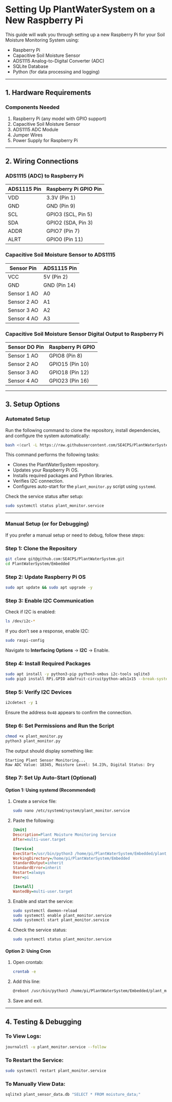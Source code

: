 
# Setting Up PlantWaterSystem on a New Raspberry Pi

This guide will walk you through setting up a new Raspberry Pi for your Soil Moisture Monitoring System using:
- Raspberry Pi
- Capacitive Soil Moisture Sensor
- ADS1115 Analog-to-Digital Converter (ADC)
- SQLite Database
- Python (for data processing and logging)

---

## **1. Hardware Requirements**
### **Components Needed**
1. Raspberry Pi (any model with GPIO support)
2. Capacitive Soil Moisture Sensor
3. ADS1115 ADC Module
4. Jumper Wires
5. Power Supply for Raspberry Pi

---

## **2. Wiring Connections**

### **ADS1115 (ADC) to Raspberry Pi**
| ADS1115 Pin | Raspberry Pi GPIO Pin |
|-------------|------------------------|
| VDD         | 3.3V (Pin 1)           |
| GND         | GND (Pin 9)            |
| SCL         | GPIO3 (SCL, Pin 5)      |
| SDA         | GPIO2 (SDA, Pin 3)      |
| ADDR        | GPIO7 (Pin 7)           |
| ALRT        | GPIO0 (Pin 11)          |

### **Capacitive Soil Moisture Sensor to ADS1115**
| Sensor Pin | ADS1115 Pin |
|------------|-------------|
| VCC        | 5V (Pin 2)  |
| GND        | GND (Pin 14)|
| Sensor 1 AO| A0          |
| Sensor 2 AO| A1          |
| Sensor 3 AO| A2          |
| Sensor 4 AO| A3          |

### **Capacitive Soil Moisture Sensor Digital Output to Raspberry Pi**
| Sensor DO Pin | Raspberry Pi GPIO      |
|---------------|-------------------------|
| Sensor 1 AO   | GPIO8 (Pin 8)           |
| Sensor 2 AO   | GPIO15 (Pin 10)         |
| Sensor 3 AO   | GPIO18 (Pin 12)         |
| Sensor 4 AO   | GPIO23 (Pin 16)         |

---

## **3. Setup Options**

### **Automated Setup**
Run the following command to clone the repository, install dependencies, and configure the system automatically:

```bash
bash <(curl -L https://raw.githubusercontent.com/SE4CPS/PlantWaterSystem/embedded-code/Embedded/setup.sh)
```

This command performs the following tasks:
- Clones the PlantWaterSystem repository.
- Updates your Raspberry Pi OS.
- Installs required packages and Python libraries.
- Verifies I2C connection.
- Configures auto-start for the `plant_monitor.py` script using `systemd`.

Check the service status after setup:

```bash
sudo systemctl status plant_monitor.service
```

---

### **Manual Setup (or for Debugging)**

If you prefer a manual setup or need to debug, follow these steps:

### **Step 1: Clone the Repository**
```bash
git clone git@github.com:SE4CPS/PlantWaterSystem.git
cd PlantWaterSystem/Embedded
```

### **Step 2: Update Raspberry Pi OS**
```bash
sudo apt update && sudo apt upgrade -y
```

### **Step 3: Enable I2C Communication**

Check if I2C is enabled:
```bash
ls /dev/i2c-*
```

If you don’t see a response, enable I2C:
```bash
sudo raspi-config
```
Navigate to **Interfacing Options** → **I2C** → Enable.

### **Step 4: Install Required Packages**
```bash
sudo apt install -y python3-pip python3-smbus i2c-tools sqlite3
sudo pip3 install RPi.GPIO adafruit-circuitpython-ads1x15 --break-system-packages
```

### **Step 5: Verify I2C Devices**
```bash
i2cdetect -y 1
```
Ensure the address `0x48` appears to confirm the connection.

### **Step 6: Set Permissions and Run the Script**
```bash
chmod +x plant_monitor.py
python3 plant_monitor.py
```

The output should display something like:
```
Starting Plant Sensor Monitoring...
Raw ADC Value: 18345, Moisture Level: 54.23%, Digital Status: Dry
```

### **Step 7: Set Up Auto-Start (Optional)**

#### **Option 1: Using systemd (Recommended)**

1. Create a service file:
   ```bash
   sudo nano /etc/systemd/system/plant_monitor.service
   ```

2. Paste the following:
   ```ini
   [Unit]
   Description=Plant Moisture Monitoring Service
   After=multi-user.target

   [Service]
   ExecStart=/usr/bin/python3 /home/pi/PlantWaterSystem/Embedded/plant_monitor.py
   WorkingDirectory=/home/pi/PlantWaterSystem/Embedded
   StandardOutput=inherit
   StandardError=inherit
   Restart=always
   User=pi

   [Install]
   WantedBy=multi-user.target
   ```

3. Enable and start the service:
   ```bash
   sudo systemctl daemon-reload
   sudo systemctl enable plant_monitor.service
   sudo systemctl start plant_monitor.service
   ```

4. Check the service status:
   ```bash
   sudo systemctl status plant_monitor.service
   ```

#### **Option 2: Using Cron**

1. Open crontab:
   ```bash
   crontab -e
   ```

2. Add this line:
   ```bash
   @reboot /usr/bin/python3 /home/pi/PlantWaterSystem/Embedded/plant_monitor.py &
   ```

3. Save and exit.

---

## **4. Testing & Debugging**

### **To View Logs:**
```bash
journalctl -u plant_monitor.service --follow
```

### **To Restart the Service:**
```bash
sudo systemctl restart plant_monitor.service
```

### **To Manually View Data:**
```bash
sqlite3 plant_sensor_data.db "SELECT * FROM moisture_data;"
```
